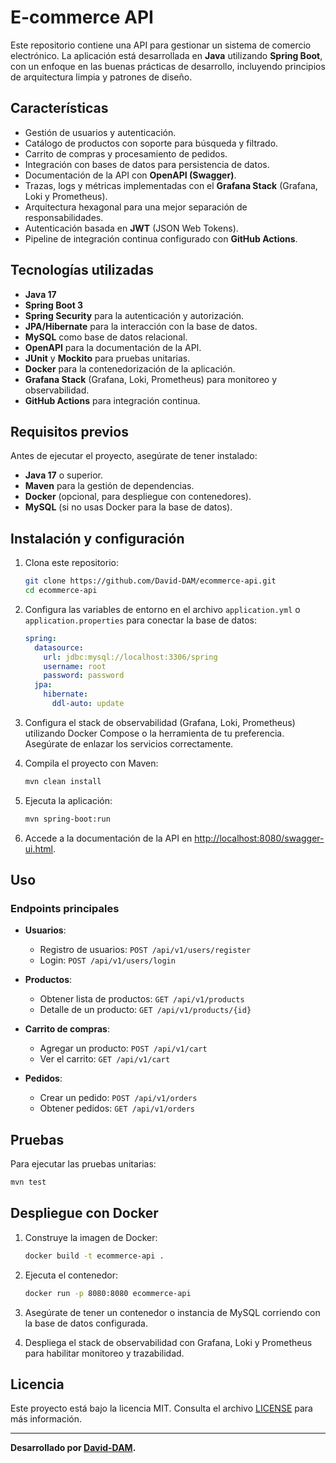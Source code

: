 # E-commerce API

Este repositorio contiene una API para gestionar un sistema de comercio electrónico. La aplicación está desarrollada en
**Java** utilizando **Spring Boot**, con un enfoque en las buenas prácticas de desarrollo, incluyendo principios de
arquitectura limpia y patrones de diseño.

## Características

- Gestión de usuarios y autenticación.
- Catálogo de productos con soporte para búsqueda y filtrado.
- Carrito de compras y procesamiento de pedidos.
- Integración con bases de datos para persistencia de datos.
- Documentación de la API con **OpenAPI (Swagger)**.
- Trazas, logs y métricas implementadas con el **Grafana Stack** (Grafana, Loki y Prometheus).
- Arquitectura hexagonal para una mejor separación de responsabilidades.
- Autenticación basada en **JWT** (JSON Web Tokens).
- Pipeline de integración continua configurado con **GitHub Actions**.

## Tecnologías utilizadas

- **Java 17**
- **Spring Boot 3**
- **Spring Security** para la autenticación y autorización.
- **JPA/Hibernate** para la interacción con la base de datos.
- **MySQL** como base de datos relacional.
- **OpenAPI** para la documentación de la API.
- **JUnit** y **Mockito** para pruebas unitarias.
- **Docker** para la contenedorización de la aplicación.
- **Grafana Stack** (Grafana, Loki, Prometheus) para monitoreo y observabilidad.
- **GitHub Actions** para integración continua.

## Requisitos previos

Antes de ejecutar el proyecto, asegúrate de tener instalado:

- **Java 17** o superior.
- **Maven** para la gestión de dependencias.
- **Docker** (opcional, para despliegue con contenedores).
- **MySQL** (si no usas Docker para la base de datos).

## Instalación y configuración

1. Clona este repositorio:

   ```bash
   git clone https://github.com/David-DAM/ecommerce-api.git
   cd ecommerce-api
   ```

2. Configura las variables de entorno en el archivo `application.yml` o `application.properties` para conectar la base
   de datos:

   ```yaml
   spring:
     datasource:
       url: jdbc:mysql://localhost:3306/spring
       username: root
       password: password
     jpa:
       hibernate:
         ddl-auto: update
   ```

3. Configura el stack de observabilidad (Grafana, Loki, Prometheus) utilizando Docker Compose o la herramienta de tu
   preferencia. Asegúrate de enlazar los servicios correctamente.

4. Compila el proyecto con Maven:

   ```bash
   mvn clean install
   ```

5. Ejecuta la aplicación:

   ```bash
   mvn spring-boot:run
   ```

6. Accede a la documentación de la API
   en [http://localhost:8080/swagger-ui.html](http://localhost:8080/swagger-ui.html).

## Uso

### Endpoints principales

- **Usuarios**:
    - Registro de usuarios: `POST /api/v1/users/register`
    - Login: `POST /api/v1/users/login`

- **Productos**:
    - Obtener lista de productos: `GET /api/v1/products`
    - Detalle de un producto: `GET /api/v1/products/{id}`

- **Carrito de compras**:
    - Agregar un producto: `POST /api/v1/cart`
    - Ver el carrito: `GET /api/v1/cart`

- **Pedidos**:
    - Crear un pedido: `POST /api/v1/orders`
    - Obtener pedidos: `GET /api/v1/orders`

## Pruebas

Para ejecutar las pruebas unitarias:

```bash
mvn test
```

## Despliegue con Docker

1. Construye la imagen de Docker:

   ```bash
   docker build -t ecommerce-api .
   ```

2. Ejecuta el contenedor:

   ```bash
   docker run -p 8080:8080 ecommerce-api
   ```

3. Asegúrate de tener un contenedor o instancia de MySQL corriendo con la base de datos configurada.

4. Despliega el stack de observabilidad con Grafana, Loki y Prometheus para habilitar monitoreo y trazabilidad.

## Licencia

Este proyecto está bajo la licencia MIT. Consulta el archivo [LICENSE](LICENSE) para más información.

---

**Desarrollado por [David-DAM](https://github.com/David-DAM).**

